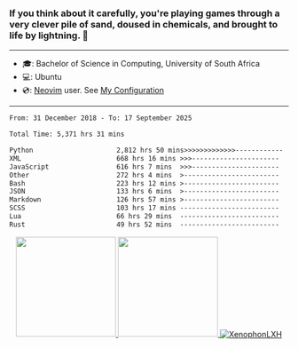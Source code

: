 ### If you think about it carefully, you're playing games through a very clever pile of sand, doused in chemicals, and brought to life by lightning.  👋

-------------------------------------------------------------------------------------------------------

- 🎓: Bachelor of Science in Computing, University of South Africa
- 💻: Ubuntu
- 💿: [Neovim](https://github.com/neovim/neovim) user. See [My Configuration](https://github.com/XenophonLXH/xenovim)

-------------------------------------------------------------------------------------------------------

<!--START_SECTION:waka-->

```txt
From: 31 December 2018 - To: 17 September 2025

Total Time: 5,371 hrs 31 mins

Python                     2,812 hrs 50 mins>>>>>>>>>>>>>------------   52.37 %
XML                        668 hrs 16 mins >>>----------------------   12.44 %
JavaScript                 616 hrs 7 mins  >>>----------------------   11.47 %
Other                      272 hrs 4 mins  >------------------------   05.07 %
Bash                       223 hrs 12 mins >------------------------   04.16 %
JSON                       133 hrs 6 mins  >------------------------   02.48 %
Markdown                   126 hrs 57 mins >------------------------   02.36 %
SCSS                       103 hrs 17 mins -------------------------   01.92 %
Lua                        66 hrs 29 mins  -------------------------   01.24 %
Rust                       49 hrs 52 mins  -------------------------   00.93 %
```

<!--END_SECTION:waka-->


<p align="center">
    <a href="https://github.com/XenophonLXH">
        <img height="180em" src="https://github-readme-stats-eight-theta.vercel.app/api?username=XenophonLXH&show_icons=true&theme=algolia&include_all_commits=true&count_private=true"/>
        <img height="180em" src="https://github-readme-stats-eight-theta.vercel.app/api/top-langs/?username=XenophonLXH&layout=compact&langs_count=8&theme=algolia"/>
        <img align="center" src="https://github-readme-streak-stats.herokuapp.com/?user=XenophonLXH&theme=algolia" alt="XenophonLXH" />
    </a>
</p>
